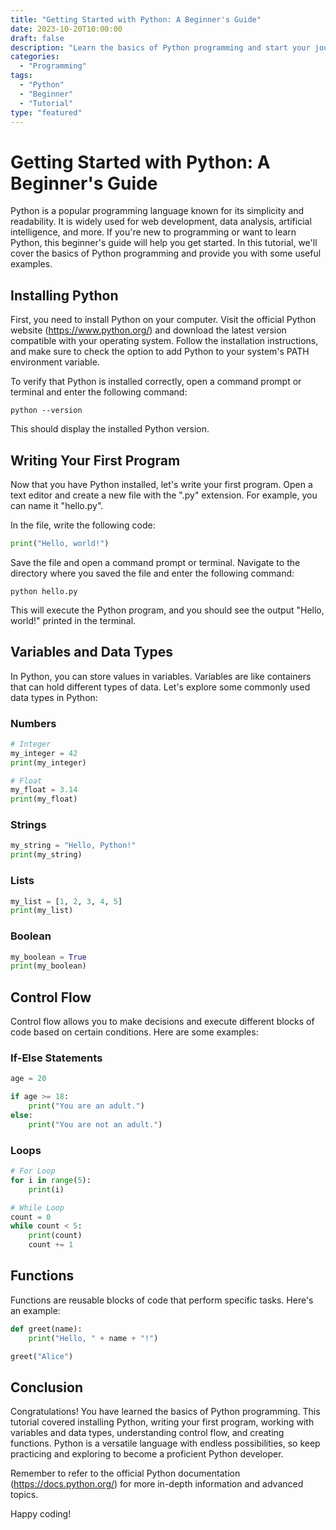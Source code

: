 ```yaml
---
title: "Getting Started with Python: A Beginner's Guide"
date: 2023-10-20T10:00:00
draft: false
description: "Learn the basics of Python programming and start your journey as a software developer."
categories:
  - "Programming"
tags:
  - "Python"
  - "Beginner"
  - "Tutorial"
type: "featured"
---
```


# Getting Started with Python: A Beginner's Guide

Python is a popular programming language known for its simplicity and readability. It is widely used for web development, data analysis, artificial intelligence, and more. If you're new to programming or want to learn Python, this beginner's guide will help you get started. In this tutorial, we'll cover the basics of Python programming and provide you with some useful examples.

## Installing Python

First, you need to install Python on your computer. Visit the official Python website (https://www.python.org/) and download the latest version compatible with your operating system. Follow the installation instructions, and make sure to check the option to add Python to your system's PATH environment variable.

To verify that Python is installed correctly, open a command prompt or terminal and enter the following command:

```shell
python --version
```

This should display the installed Python version.

## Writing Your First Program

Now that you have Python installed, let's write your first program. Open a text editor and create a new file with the ".py" extension. For example, you can name it "hello.py".

In the file, write the following code:

```python
print("Hello, world!")
```

Save the file and open a command prompt or terminal. Navigate to the directory where you saved the file and enter the following command:

```shell
python hello.py
```

This will execute the Python program, and you should see the output "Hello, world!" printed in the terminal.

## Variables and Data Types

In Python, you can store values in variables. Variables are like containers that can hold different types of data. Let's explore some commonly used data types in Python:

### Numbers

```python
# Integer
my_integer = 42
print(my_integer)

# Float
my_float = 3.14
print(my_float)
```

### Strings

```python
my_string = "Hello, Python!"
print(my_string)
```

### Lists

```python
my_list = [1, 2, 3, 4, 5]
print(my_list)
```

### Boolean

```python
my_boolean = True
print(my_boolean)
```

## Control Flow

Control flow allows you to make decisions and execute different blocks of code based on certain conditions. Here are some examples:

### If-Else Statements

```python
age = 20

if age >= 18:
    print("You are an adult.")
else:
    print("You are not an adult.")
```

### Loops

```python
# For Loop
for i in range(5):
    print(i)

# While Loop
count = 0
while count < 5:
    print(count)
    count += 1
```

## Functions

Functions are reusable blocks of code that perform specific tasks. Here's an example:

```python
def greet(name):
    print("Hello, " + name + "!")

greet("Alice")
```

## Conclusion

Congratulations! You have learned the basics of Python programming. This tutorial covered installing Python, writing your first program, working with variables and data types, understanding control flow, and creating functions. Python is a versatile language with endless possibilities, so keep practicing and exploring to become a proficient Python developer.

Remember to refer to the official Python documentation (https://docs.python.org/) for more in-depth information and advanced topics.

Happy coding!
